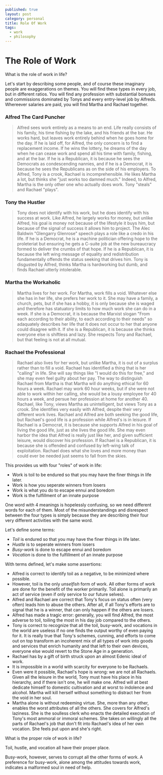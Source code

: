 ```yaml
---
published: true
layout: post
category: personal
title: Role Of Work
tags:
  - work
  - philosophy
---
```

# The Role of Work

What is the role of work in life? 

Let's start by describing some people, and of course these imaginary people are exaggerations on themes. You will find these types in every job, but in different ratios. You will find any profession with substantial bonuses and commissions dominated by Tonys and every entry-level job by Alfreds. Whereever salaries are paid, you will find Martha and Rachael together.

### Alfred The Card Puncher 

> Alfred sees work entirely as a means to an end. Life really consists of his family, his time fishing by the lake, and his friends at the bar. He works hard, but leaves work entirely behind when he goes home for the day.  If he is laid off, for Alfred, the only concern is to find a replacement income. If he wins the lottery, he dreams of the day when he can cease work and spend all his time with family, fishing, and at the bar. If he is a Republican, it is because he sees the Democrats as condescending nannies, and if he is a Democrat, it is because he sees the Republicans as on the side of his employers. To Alfred, Tony is a crook, Rachael is incomprehensible. He likes Martha a lot, but thinks she "just works too damned much." Indeed, to Alfred, Martha is the only other one who actually does work. Tony "steals" and Rachael "plays".

### Tony the Hustler

> Tony does not identify with his work, but he does identify with his success at work. Like Alfred, he largely works for money, but unlike Alfred, his goal is money not because of the lifestyle it buys him, but because of the signal of success it allows him to project. The Alec Baldwin "Glengarry Glenrose" speech plays a role like a credo in his life. If he is a Democrat, he is a machine politician offering hope to the proleteriat but ensuring he gets a C-suite job at the new bureaucracy formed to deliver the crumbs of that hope. If he is a Republican, it is because the left wing message of equality and redistribution fundamentally offends the status seeking that drives him. Tony is disgusted by Alfred, thinks Martha is hardworking but dumb, and finds Rachael utterly intolerable.

### Martha the Workaholic

> Martha lives for her work. For Martha, work fills a void. Whatever else she has in her life, she prefers her work to it. She may have a family, a church, pets, but if she has a hobby, it is only because she is waged and therefore has statuatory limits to how much work she can do in a week.  If she is a Democrat, it is because the Marxist slogan "From each according to their ability, to each according to their needs" so adaquately describes her life that it does not occur to her that anyone could disagree with it. If she is a Republican, it is because she thinks everyone else is shiftless and lazy. She respects Tony and Rachael, but that feeling is not at all mutual.

### Rachael the Professional

> Rachael also lives for her work, but unlike Martha, it is out of a surplus rather than to fill a void. Rachael has identified a thing that is her "calling" in life. She will say things like "I would do this for free," and she may even feel guilty about her pay. The way to distinguish Rachael from Martha is that Martha will do anything ethical for 60 hours a week. Rachael may work 60 hour weeks, but if she were not able to work within her calling, she would be a lousy employee for 40 hours a week, and persue her profession at home for another 40. Rachael, like Tony, views Martha as unintelligent, but views Tony as a crook. She identifies very easily with Alfred, despite their very different work lives. Rachael and Alfred are both seeking the good life, but Rachael's good life is a profession while Alfred's is in leisure. If Rachael is a Democrat, it is because she supports Alfred in his goal of living the good life, just as she lives the good life. She may even harbor the idea that Alfred is really just like her, and given sufficient leisure, would discover his profession. If Rachael is a Republican, it is because she is offended and confused by left-wing talk of exploitation. Rachael does what she loves and more money than could ever be needed just seems to fall from the skies.

This provides us with four "roles" of work in life:
* Work is toil to be endured so that you may have the finer things in life later.
* Work is how you seperate winners from losers
* Work is what you do to escape ennui and boredom
* Work is the fulfillment of an innate purpose

One word with 4 meanings is hopelessly confusing, so we need different words for each of them. Most of the misunderstandings and disrespect between the four types is simply because they are describing their four very different activities with the same word. 


Let's define some terms:

* *Toil* is endured so that you may have the finer things in life later.
* *Hustle* is to seperate winners from losers
* *Busy-work* is done to escape ennui and boredom
* *Vocation* is done to the fulfillment of an innate purpose

With terms defined, let's make some assertions:

* Alfred is correct to identify toil as a negative, to be minimized where possible.
* However, toil is the only *unselfish* form of work. All other forms of work are done for the benefit of the worker primarily. Toil alone is primarily an act of service (even if only service to our future selves). 
* Alfred and Rachael are correct that Tony's focus on status often (very often) leads him to abuse the others. After all, if all Tony's efforts are to signal that he is a winner, that can only happen if the others are losers.
* Alfred has made a tragic error: generally, you will find Alfred, the most adverse to toil, toiling the most in his day job compared to the others. 
* Tony is correct to recognize that all the toil, busy-work, and vocations in the world are useless if no one finds the output worthy of even paying for it. It is really true that Tony's schemes, cunning, and efforts to come out on top transform an incoherent mix of all types of work into goods and services that enrich humanity and that left to their own devices, everyone else would revert to the Stone Age in a generation.
* Rachael has by a gift of birth struck upon an almost Edenic ideal of work.
* It is impossible in a world with scarcity for everyone to be Rachaels.
* Even were it possible, Rachael's hope is wrong: we are not all Rachaels. Given all the leisure in the world, Tony must have his place in his hierarchy, and if there isn't one, he will make one. Alfred will at best dedicate himself to domestic cultivation and at worst to indolence and alcohol. Martha will kill herself without something to distract her from the void in her soul. 
* Martha alone is without redeeming virtue. She, more than any other, enables the worst attributes of all the others. She covers for Alfred's laziness. She is the soulless clerk who enacts the detailed execution of Tony's most ammoral or immoral schemes. She takes on willingly all the parts of Rachael's job that don't fit into Rachael's idea of her own vocation. She feels put upon and she's right.


What is the proper role of work in life?

Toil, hustle, and vocation all have their proper place.

Busy-work, however, serves to corrupt all the other forms of work. A preference for busy-work, alone among the attitudes towards work, indicates a malformed soul in need of help. 